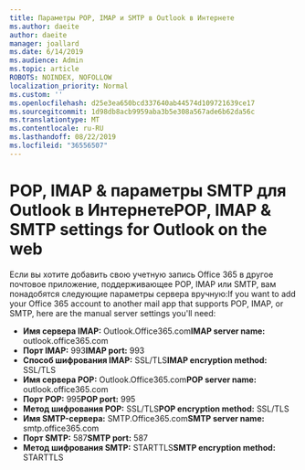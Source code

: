 ```yaml
---
title: Параметры POP, IMAP и SMTP в Outlook в Интернете
ms.author: daeite
author: daeite
manager: joallard
ms.date: 6/14/2019
ms.audience: Admin
ms.topic: article
ROBOTS: NOINDEX, NOFOLLOW
localization_priority: Normal
ms.custom: ''
ms.openlocfilehash: d25e3ea650bcd337640ab44574d109721639ce17
ms.sourcegitcommit: 1d98db8acb9959aba3b5e308a567ade6b62da56c
ms.translationtype: MT
ms.contentlocale: ru-RU
ms.lasthandoff: 08/22/2019
ms.locfileid: "36556507"
---
```

# <a name="pop-imap--smtp-settings-for-outlook-on-the-web"></a><span data-ttu-id="39ad8-102">POP, IMAP & параметры SMTP для Outlook в Интернете</span><span class="sxs-lookup"><span data-stu-id="39ad8-102">POP, IMAP & SMTP settings for Outlook on the web</span></span>

<span data-ttu-id="39ad8-103">Если вы хотите добавить свою учетную запись Office 365 в другое почтовое приложение, поддерживающее POP, IMAP или SMTP, вам понадобятся следующие параметры сервера вручную:</span><span class="sxs-lookup"><span data-stu-id="39ad8-103">If you want to add your Office 365 account to another mail app that supports POP, IMAP, or SMTP, here are the manual server settings you'll need:</span></span>
  
- <span data-ttu-id="39ad8-104">**Имя сервера IMAP:** Outlook.Office365.com</span><span class="sxs-lookup"><span data-stu-id="39ad8-104">**IMAP server name:** outlook.office365.com</span></span>
- <span data-ttu-id="39ad8-105">**Порт IMAP:** 993</span><span class="sxs-lookup"><span data-stu-id="39ad8-105">**IMAP port:** 993</span></span>
- <span data-ttu-id="39ad8-106">**Способ шифрования IMAP:** SSL/TLS</span><span class="sxs-lookup"><span data-stu-id="39ad8-106">**IMAP encryption method:** SSL/TLS</span></span>
- <span data-ttu-id="39ad8-107">**Имя сервера POP:** Outlook.Office365.com</span><span class="sxs-lookup"><span data-stu-id="39ad8-107">**POP server name:** outlook.office365.com</span></span>  
- <span data-ttu-id="39ad8-108">**Порт POP:** 995</span><span class="sxs-lookup"><span data-stu-id="39ad8-108">**POP port:** 995</span></span>  
- <span data-ttu-id="39ad8-109">**Метод шифрования POP:** SSL/TLS</span><span class="sxs-lookup"><span data-stu-id="39ad8-109">**POP encryption method:** SSL/TLS</span></span>  
- <span data-ttu-id="39ad8-110">**Имя SMTP-сервера:** SMTP.Office365.com</span><span class="sxs-lookup"><span data-stu-id="39ad8-110">**SMTP server name:** smtp.office365.com</span></span>
- <span data-ttu-id="39ad8-111">**Порт SMTP:** 587</span><span class="sxs-lookup"><span data-stu-id="39ad8-111">**SMTP port:** 587</span></span>
- <span data-ttu-id="39ad8-112">**Метод шифрования SMTP:** STARTTLS</span><span class="sxs-lookup"><span data-stu-id="39ad8-112">**SMTP encryption method:** STARTTLS</span></span>